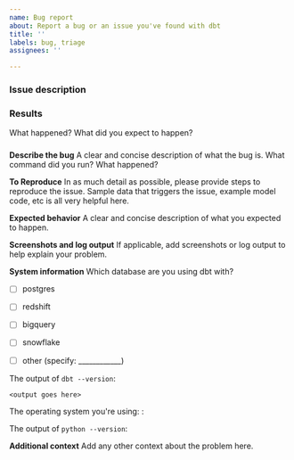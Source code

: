 ```yaml
---
name: Bug report
about: Report a bug or an issue you've found with dbt
title: ''
labels: bug, triage
assignees: ''

---
```


### Issue description


### Results
What happened? What did you expect to happen?

### 


### 


**Describe the bug**
A clear and concise description of what the bug is. What command did you run? What happened?

**To Reproduce**
In as much detail as possible, please provide steps to reproduce the issue. Sample data that triggers the issue, example model code, etc is all very helpful here.

**Expected behavior**
A clear and concise description of what you expected to happen.

**Screenshots and log output**
If applicable, add screenshots or log output to help explain your problem.

**System information**
Which database are you using dbt with?
- [ ] postgres
- [ ] redshift
- [ ] bigquery
- [ ] snowflake
- [ ] other (specify: ____________)


The output of `dbt --version`:
```
<output goes here>
```

The operating system you're using: <version>:

The output of `python --version`:

**Additional context**
Add any other context about the problem here.
